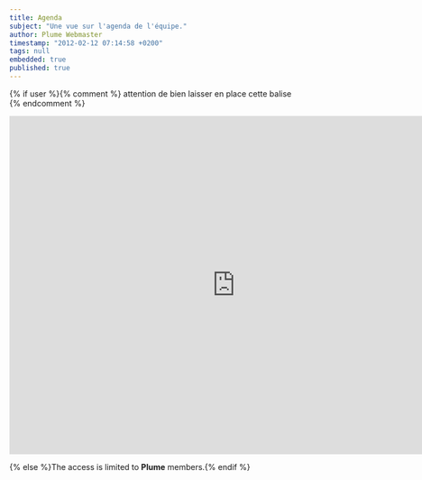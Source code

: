 ```yaml
---
title: Agenda
subject: "Une vue sur l'agenda de l'équipe."
author: Plume Webmaster
timestamp: "2012-02-12 07:14:58 +0200"
tags: null
embedded: true
published: true
---
```


{% if user %}{% comment %} attention de bien laisser en place cette balise {% endcomment %}

<p></p>

<div align="center">
  <iframe src="http://www.google.com/calendar/embed?src=qe60dn1sjrfk8c1fji62rvi7mo%40group.calendar.google.com&ctz=Europe/Paris" style="border: 0" width="800" height="600" frameborder="0" scrolling="no">
  </iframe>
</div>
<p></p>

{% else %}The access is limited to **Plume** members.{% endif %}

